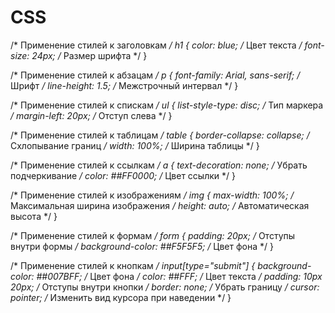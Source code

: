 # CSS

/* Применение стилей к заголовкам */
h1 {
    color: blue; /* Цвет текста */
    font-size: 24px; /* Размер шрифта */
}

/* Применение стилей к абзацам */
p {
    font-family: Arial, sans-serif; /* Шрифт */
    line-height: 1.5; /* Межстрочный интервал */
}

/* Применение стилей к спискам */
ul {
    list-style-type: disc; /* Тип маркера */
    margin-left: 20px; /* Отступ слева */
}

/* Применение стилей к таблицам */
table {
    border-collapse: collapse; /* Схлопывание границ */
    width: 100%; /* Ширина таблицы */
}

/* Применение стилей к ссылкам */
a {
    text-decoration: none; /* Убрать подчеркивание */
    color: ##FF0000; /* Цвет ссылки */
}

/* Применение стилей к изображениям */
img {
    max-width: 100%; /* Максимальная ширина изображения */
    height: auto; /* Автоматическая высота */
}

/* Применение стилей к формам */
form {
    padding: 20px; /* Отступы внутри формы */
    background-color: ##F5F5F5; /* Цвет фона */
}

/* Применение стилей к кнопкам */
input[type="submit"] {
    background-color: ##007BFF; /* Цвет фона */
    color: ##FFF; /* Цвет текста */
    padding: 10px 20px; /* Отступы внутри кнопки */
    border: none; /* Убрать границу */
    cursor: pointer; /* Изменить вид курсора при наведении */
}
